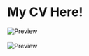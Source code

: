 # My CV Here!

<img src="https://raw.github.com/DevGautam2000/mycv.github.io/master/body.png"  alt="Preview" ><br><br>
<img src="https://raw.github.com/DevGautam2000/mycv.github.io/master/look.png"  alt="Preview" ><br>
